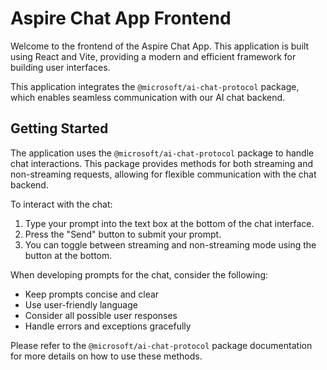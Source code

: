 # Aspire Chat App Frontend

Welcome to the frontend of the Aspire Chat App. This application is built using React and Vite, providing a modern and efficient framework for building user interfaces.

This application integrates the `@microsoft/ai-chat-protocol` package, which enables seamless communication with our AI chat backend.

## Getting Started

The application uses the `@microsoft/ai-chat-protocol` package to handle chat interactions. This package provides methods for both streaming and non-streaming requests, allowing for flexible communication with the chat backend.

To interact with the chat:

1. Type your prompt into the text box at the bottom of the chat interface.
2. Press the "Send" button to submit your prompt.
3. You can toggle between streaming and non-streaming mode using the button at the bottom.

When developing prompts for the chat, consider the following:

- Keep prompts concise and clear
- Use user-friendly language
- Consider all possible user responses
- Handle errors and exceptions gracefully

Please refer to the `@microsoft/ai-chat-protocol` package documentation for more details on how to use these methods.